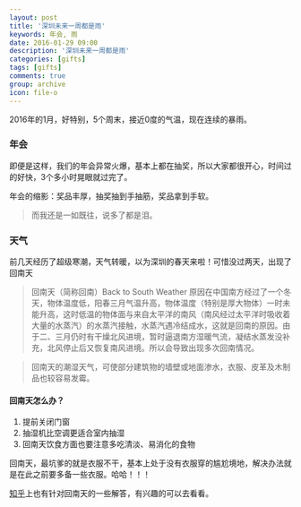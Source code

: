 ```yaml
---
layout: post
title: '深圳未来一周都是雨'
keywords: 年会, 雨
date: 2016-01-29 09:00
description: '深圳未来一周都是雨'
categories: [gifts]
tags: [gifts]
comments: true
group: archive
icon: file-o
---
```


2016年的1月，好特别，5个周末，接近0度的气温，现在连续的暴雨。

<!-- more -->

### 年会 ###

即便是这样，我们的年会异常火爆，基本上都在抽奖，所以大家都很开心，时间过的好快，3个多小时晃眼就过完了。

年会的缩影：奖品丰厚，抽奖抽到手抽筋，奖品拿到手软。

>而我还是一如既往，说多了都是泪。

### 天气 ###

前几天经历了超级寒潮，天气转暖，以为深圳的春天来啦！可惜没过两天，出现了回南天

>回南天（简称回南）Back to South Weather 原因在中国南方经过了一个冬天，物体温度低，阳春三月气温升高，物体温度（特别是厚大物体）一时未能升高，这时低温的物体面与来自太平洋的南风（南风经过太平洋时吸收着大量的水蒸汽）的水蒸汽接触，水蒸汽遇冷结成水，这就是回南的原因。由于二、三月仍时有干燥北风进境，暂时逼退南方湿暖气流，凝结水蒸发没补充，北风停止后又恢复南风进境。所以会导致出现多次回南情况。

>回南天的潮湿天气，可使部分建筑物的墙壁或地面渗水，衣服、皮革及木制品也较容易发霉。

#### 回南天怎么办？ ####

1. 提前关闭门窗
2. 抽湿机比空调更适合室内抽湿
3. 回南天饮食方面也要注意多吃清淡、易消化的食物

回南天，最坑爹的就是衣服不干，基本上处于没有衣服穿的尴尬境地，解决办法就是在此之前要多备一些衣服。哈哈！！！

[知乎](https://www.zhihu.com/question/20734489)上也有针对回南天的一些解答，有兴趣的可以去看看。

